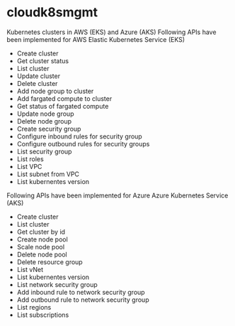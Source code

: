 # cloudk8smgmt
Kubernetes clusters in AWS (EKS) and Azure (AKS)
Following APIs have been implemented for AWS Elastic Kubernetes Service (EKS)
 - Create cluster
 - Get cluster status
 - List cluster
 - Update cluster
 - Delete cluster
 - Add node group to cluster
 - Add fargated compute to cluster
 - Get status of fargated compute
 - Update node group
 - Delete node group
 - Create security group
 - Configure inbound rules for security group
 - Configure outbound rules for security groups
 - List security group
 - List roles
 - List VPC
 - List subnet from VPC
 - List kubernentes version
 
Following APIs have been implemented for Azure Azure Kubernetes Service (AKS)
 - Create cluster
 - List cluster
 - Get cluster by id
 - Create node pool
 - Scale node pool
 - Delete node pool
 - Delete resource group
 - List vNet
 - List kubernentes version
 - List network security group
 - Add inbound rule to network security group
 - Add outbound rule to network security group
 - List regions
 - List subscriptions



 
